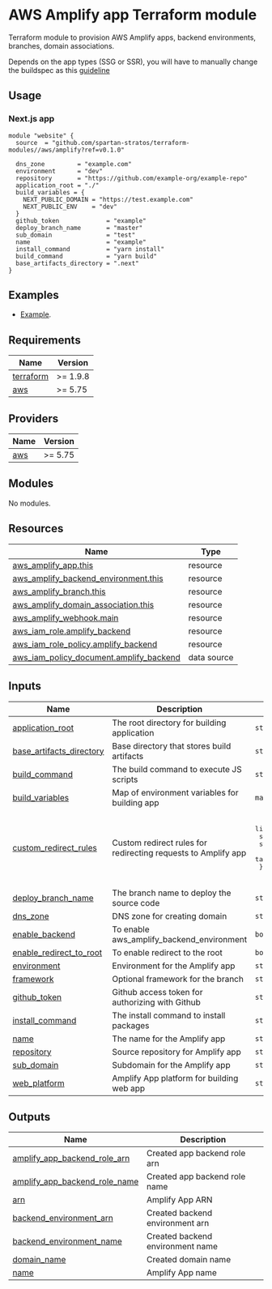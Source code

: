 # AWS Amplify app Terraform module
Terraform module to provision AWS Amplify apps, backend environments, branches, domain associations.

Depends on the app types (SSG or SSR), you will have to manually change the buildspec as this [guideline](https://docs.aws.amazon.com/amplify/latest/userguide/deploy-nextjs-app.html)

## Usage
### Next.js app
```hcl
module "website" {
  source  = "github.com/spartan-stratos/terraform-modules//aws/amplify?ref=v0.1.0"

  dns_zone         = "example.com"
  environment      = "dev"
  repository       = "https://github.com/example-org/example-repo"
  application_root = "./"
  build_variables = {
    NEXT_PUBLIC_DOMAIN = "https://test.example.com"
    NEXT_PUBLIC_ENV    = "dev"
  }
  github_token             = "example"
  deploy_branch_name       = "master"
  sub_domain               = "test"
  name                     = "example"
  install_command          = "yarn install"
  build_command            = "yarn build"
  base_artifacts_directory = ".next"
}

```

## Examples
- [Example](./examples/nextjs-app/).

<!-- BEGIN_TF_DOCS -->
## Requirements

| Name | Version  |
|------|----------|
| <a name="requirement_terraform"></a> [terraform](#requirement\_terraform) | >= 1.9.8 |
| <a name="requirement_aws"></a> [aws](#requirement\_aws) | \>= 5.75 |

## Providers

| Name | Version  |
|------|----------|
| <a name="provider_aws"></a> [aws](#provider\_aws) | \>= 5.75 |

## Modules

No modules.

## Resources

| Name | Type |
|------|------|
| [aws_amplify_app.this](https://registry.terraform.io/providers/hashicorp/aws/latest/docs/resources/amplify_app) | resource |
| [aws_amplify_backend_environment.this](https://registry.terraform.io/providers/hashicorp/aws/latest/docs/resources/amplify_backend_environment) | resource |
| [aws_amplify_branch.this](https://registry.terraform.io/providers/hashicorp/aws/latest/docs/resources/amplify_branch) | resource |
| [aws_amplify_domain_association.this](https://registry.terraform.io/providers/hashicorp/aws/latest/docs/resources/amplify_domain_association) | resource |
| [aws_amplify_webhook.main](https://registry.terraform.io/providers/hashicorp/aws/latest/docs/resources/amplify_webhook) | resource |
| [aws_iam_role.amplify_backend](https://registry.terraform.io/providers/hashicorp/aws/latest/docs/resources/iam_role) | resource |
| [aws_iam_role_policy.amplify_backend](https://registry.terraform.io/providers/hashicorp/aws/latest/docs/resources/iam_role_policy) | resource |
| [aws_iam_policy_document.amplify_backend](https://registry.terraform.io/providers/hashicorp/aws/latest/docs/data-sources/iam_policy_document) | data source |

## Inputs

| Name | Description | Type | Default | Required |
|------|-------------|------|---------|:--------:|
| <a name="input_application_root"></a> [application\_root](#input\_application\_root) | The root directory for building application | `string` | n/a | yes |
| <a name="input_base_artifacts_directory"></a> [base\_artifacts\_directory](#input\_base\_artifacts\_directory) | Base directory that stores build artifacts | `string` | `".next"` | no |
| <a name="input_build_command"></a> [build\_command](#input\_build\_command) | The build command to execute JS scripts | `string` | `"yarn build"` | no |
| <a name="input_build_variables"></a> [build\_variables](#input\_build\_variables) | Map of environment variables for building app | `map(string)` | n/a | yes |
| <a name="input_custom_redirect_rules"></a> [custom\_redirect\_rules](#input\_custom\_redirect\_rules) | Custom redirect rules for redirecting requests to Amplify app | <pre>list(object({<br/>    source = string<br/>    status = string<br/>    target = string<br/>  }))</pre> | <pre>[<br/>  {<br/>    "source": "/<*>",<br/>    "status": "404",<br/>    "target": "/index.html"<br/>  }<br/>]</pre> | no |
| <a name="input_deploy_branch_name"></a> [deploy\_branch\_name](#input\_deploy\_branch\_name) | The branch name to deploy the source code | `string` | n/a | yes |
| <a name="input_dns_zone"></a> [dns\_zone](#input\_dns\_zone) | DNS zone for creating domain | `string` | n/a | yes |
| <a name="input_enable_backend"></a> [enable\_backend](#input\_enable\_backend) | To enable aws\_amplify\_backend\_environment | `bool` | `true` | no |
| <a name="input_enable_redirect_to_root"></a> [enable\_redirect\_to\_root](#input\_enable\_redirect\_to\_root) | To enable redirect to the root | `bool` | `false` | no |
| <a name="input_environment"></a> [environment](#input\_environment) | Environment for the Amplify app | `string` | n/a | yes |
| <a name="input_framework"></a> [framework](#input\_framework) | Optional framework for the branch | `string` | `null` | no |
| <a name="input_github_token"></a> [github\_token](#input\_github\_token) | Github access token for authorizing with Github | `string` | n/a | yes |
| <a name="input_install_command"></a> [install\_command](#input\_install\_command) | The install command to install packages | `string` | `"yarn install"` | no |
| <a name="input_name"></a> [name](#input\_name) | The name for the Amplify app | `string` | n/a | yes |
| <a name="input_repository"></a> [repository](#input\_repository) | Source repository for Amplify app | `string` | n/a | yes |
| <a name="input_sub_domain"></a> [sub\_domain](#input\_sub\_domain) | Subdomain for the Amplify app | `string` | `""` | no |
| <a name="input_web_platform"></a> [web\_platform](#input\_web\_platform) | Amplify App platform for building web app | `string` | `"WEB"` | no |

## Outputs

| Name | Description |
|------|-------------|
| <a name="output_amplify_app_backend_role_arn"></a> [amplify\_app\_backend\_role\_arn](#output\_amplify\_app\_backend\_role\_arn) | Created app backend role arn |
| <a name="output_amplify_app_backend_role_name"></a> [amplify\_app\_backend\_role\_name](#output\_amplify\_app\_backend\_role\_name) | Created app backend role name |
| <a name="output_arn"></a> [arn](#output\_arn) | Amplify App ARN |
| <a name="output_backend_environment_arn"></a> [backend\_environment\_arn](#output\_backend\_environment\_arn) | Created backend environment arn |
| <a name="output_backend_environment_name"></a> [backend\_environment\_name](#output\_backend\_environment\_name) | Created backend environment name |
| <a name="output_domain_name"></a> [domain\_name](#output\_domain\_name) | Created domain name |
| <a name="output_name"></a> [name](#output\_name) | Amplify App name |
<!-- END_TF_DOCS -->